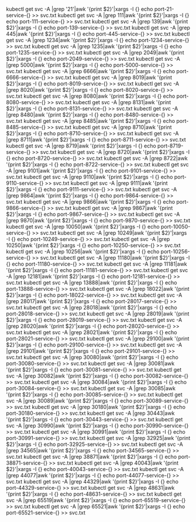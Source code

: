 kubectl get svc -A |grep '21'|awk '{print $2}'|xargs -I {} echo port-21-service-{} >> svc.txt
kubectl get svc -A |grep 111|awk '{print $2}'|xargs -I {} echo port-111-service-{} >> svc.txt
kubectl get svc -A |grep 139|awk '{print $2}'|xargs -I {} echo port-139-service-{} >> svc.txt
kubectl get svc -A |grep 445|awk '{print $2}'|xargs -I {} echo port-445-service-{} >> svc.txt
kubectl get svc -A |grep 1234|awk '{print $2}'|xargs -I {} echo port-1234-service-{} >> svc.txt
kubectl get svc -A |grep 1235|awk '{print $2}'|xargs -I {} echo port-1235-service-{} >> svc.txt
kubectl get svc -A |grep 2049|awk '{print $2}'|xargs -I {} echo port-2049-service-{} >> svc.txt
kubectl get svc -A |grep 5000|awk '{print $2}'|xargs -I {} echo port-5000-service-{} >> svc.txt
kubectl get svc -A |grep 6666|awk '{print $2}'|xargs -I {} echo port-6666-service-{} >> svc.txt
kubectl get svc -A |grep 8019|awk '{print $2}'|xargs -I {} echo port-8019-service-{} >> svc.txt
kubectl get svc -A |grep 8020|awk '{print $2}'|xargs -I {} echo port-8020-service-{} >> svc.txt
kubectl get svc -A |grep 8080|awk '{print $2}'|xargs -I {} echo port-8080-service-{} >> svc.txt
kubectl get svc -A |grep 8131|awk '{print $2}'|xargs -I {} echo port-8131-service-{} >> svc.txt
kubectl get svc -A |grep 8480|awk '{print $2}'|xargs -I {} echo port-8480-service-{} >> svc.txt
kubectl get svc -A |grep 8485|awk '{print $2}'|xargs -I {} echo port-8485-service-{} >> svc.txt
kubectl get svc -A |grep 8710|awk '{print $2}'|xargs -I {} echo port-8710-service-{} >> svc.txt
kubectl get svc -A |grep 8711|awk '{print $2}'|xargs -I {} echo port-8711-service-{} >> svc.txt
kubectl get svc -A |grep 8719|awk '{print $2}'|xargs -I {} echo port-8719-service-{} >> svc.txt
kubectl get svc -A |grep 8720|awk '{print $2}'|xargs -I {} echo port-8720-service-{} >> svc.txt
kubectl get svc -A |grep 8722|awk '{print $2}'|xargs -I {} echo port-8722-service-{} >> svc.txt
kubectl get svc -A |grep 9101|awk '{print $2}'|xargs -I {} echo port-9101-service-{} >> svc.txt
kubectl get svc -A |grep 9110|awk '{print $2}'|xargs -I {} echo port-9110-service-{} >> svc.txt
kubectl get svc -A |grep 9111|awk '{print $2}'|xargs -I {} echo port-9111-service-{} >> svc.txt
kubectl get svc -A |grep 9864|awk '{print $2}'|xargs -I {} echo port-9864-service-{} >> svc.txt
kubectl get svc -A |grep 9866|awk '{print $2}'|xargs -I {} echo port-9866-service-{} >> svc.txt
kubectl get svc -A |grep 9867|awk '{print $2}'|xargs -I {} echo port-9867-service-{} >> svc.txt
kubectl get svc -A |grep 9870|awk '{print $2}'|xargs -I {} echo port-9870-service-{} >> svc.txt
kubectl get svc -A |grep 10050|awk '{print $2}'|xargs -I {} echo port-10050-service-{} >> svc.txt
kubectl get svc -A |grep 10249|awk '{print $2}'|xargs -I {} echo port-10249-service-{} >> svc.txt
kubectl get svc -A |grep 10250|awk '{print $2}'|xargs -I {} echo port-10250-service-{} >> svc.txt
kubectl get svc -A |grep 10256|awk '{print $2}'|xargs -I {} echo port-10256-service-{} >> svc.txt
kubectl get svc -A |grep 11180|awk '{print $2}'|xargs -I {} echo port-11180-service-{} >> svc.txt
kubectl get svc -A |grep 11181|awk '{print $2}'|xargs -I {} echo port-11181-service-{} >> svc.txt
kubectl get svc -A |grep 12181|awk '{print $2}'|xargs -I {} echo port-12181-service-{} >> svc.txt
kubectl get svc -A |grep 13888|awk '{print $2}'|xargs -I {} echo port-13888-service-{} >> svc.txt
kubectl get svc -A |grep 18022|awk '{print $2}'|xargs -I {} echo port-18022-service-{} >> svc.txt
kubectl get svc -A |grep 28017|awk '{print $2}'|xargs -I {} echo port-28017-service-{} >> svc.txt
kubectl get svc -A |grep 28018|awk '{print $2}'|xargs -I {} echo port-28018-service-{} >> svc.txt
kubectl get svc -A |grep 28019|awk '{print $2}'|xargs -I {} echo port-28019-service-{} >> svc.txt
kubectl get svc -A |grep 28020|awk '{print $2}'|xargs -I {} echo port-28020-service-{} >> svc.txt
kubectl get svc -A |grep 28021|awk '{print $2}'|xargs -I {} echo port-28021-service-{} >> svc.txt
kubectl get svc -A |grep 29100|awk '{print $2}'|xargs -I {} echo port-29100-service-{} >> svc.txt
kubectl get svc -A |grep 29101|awk '{print $2}'|xargs -I {} echo port-29101-service-{} >> svc.txt
kubectl get svc -A |grep 30080|awk '{print $2}'|xargs -I {} echo port-30080-service-{} >> svc.txt
kubectl get svc -A |grep 30081|awk '{print $2}'|xargs -I {} echo port-30081-service-{} >> svc.txt
kubectl get svc -A |grep 30082|awk '{print $2}'|xargs -I {} echo port-30082-service-{} >> svc.txt
kubectl get svc -A |grep 30084|awk '{print $2}'|xargs -I {} echo port-30084-service-{} >> svc.txt
kubectl get svc -A |grep 30085|awk '{print $2}'|xargs -I {} echo port-30085-service-{} >> svc.txt
kubectl get svc -A |grep 30089|awk '{print $2}'|xargs -I {} echo port-30089-service-{} >> svc.txt
kubectl get svc -A |grep 30180|awk '{print $2}'|xargs -I {} echo port-30180-service-{} >> svc.txt
kubectl get svc -A |grep 30443|awk '{print $2}'|xargs -I {} echo port-30443-service-{} >> svc.txt
kubectl get svc -A |grep 30990|awk '{print $2}'|xargs -I {} echo port-30990-service-{} >> svc.txt
kubectl get svc -A |grep 30991|awk '{print $2}'|xargs -I {} echo port-30991-service-{} >> svc.txt
kubectl get svc -A |grep 32925|awk '{print $2}'|xargs -I {} echo port-32925-service-{} >> svc.txt
kubectl get svc -A |grep 34565|awk '{print $2}'|xargs -I {} echo port-34565-service-{} >> svc.txt
kubectl get svc -A |grep 38871|awk '{print $2}'|xargs -I {} echo port-38871-service-{} >> svc.txt
kubectl get svc -A |grep 40043|awk '{print $2}'|xargs -I {} echo port-40043-service-{} >> svc.txt
kubectl get svc -A |grep 44077|awk '{print $2}'|xargs -I {} echo port-44077-service-{} >> svc.txt
kubectl get svc -A |grep 44329|awk '{print $2}'|xargs -I {} echo port-44329-service-{} >> svc.txt
kubectl get svc -A |grep 48631|awk '{print $2}'|xargs -I {} echo port-48631-service-{} >> svc.txt
kubectl get svc -A |grep 65519|awk '{print $2}'|xargs -I {} echo port-65519-service-{} >> svc.txt
kubectl get svc -A |grep 65521|awk '{print $2}'|xargs -I {} echo port-65521-service-{} >> svc.txt